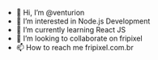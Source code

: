 - 👋 Hi, I’m @venturion
- 👀 I’m interested in Node.js Development
- 🌱 I’m currently learning React JS
- 💞️ I’m looking to collaborate on fripixel
- 📫 How to reach me fripixel.com.br

<!---
venturion/venturion is a ✨ special ✨ repository because its `README.md` (this file) appears on your GitHub profile.
You can click the Preview link to take a look at your changes.
--->
